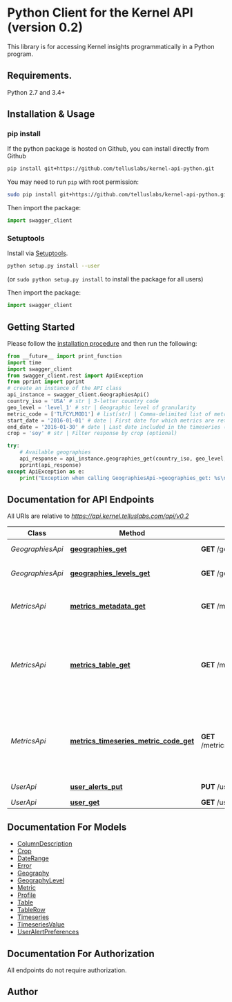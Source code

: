 # Python Client for the Kernel API (version 0.2)
This library is for accessing Kernel insights programmatically in a Python program.

## Requirements.

Python 2.7 and 3.4+

## Installation & Usage

### pip install

If the python package is hosted on Github, you can install directly from Github

```sh
pip install git+https://github.com/telluslabs/kernel-api-python.git
```

You may need to run `pip` with root permission:

```sh
sudo pip install git+https://github.com/telluslabs/kernel-api-python.git
```

Then import the package:

```python
import swagger_client
```

### Setuptools

Install via [Setuptools](http://pypi.python.org/pypi/setuptools).

```sh
python setup.py install --user
```

(or `sudo python setup.py install` to install the package for all users)

Then import the package:

```python
import swagger_client
```

## Getting Started

Please follow the [installation procedure](#installation--usage) and then run the following:

```python
from __future__ import print_function
import time
import swagger_client
from swagger_client.rest import ApiException
from pprint import pprint
# create an instance of the API class
api_instance = swagger_client.GeographiesApi()
country_iso = 'USA' # str | 3-letter country code
geo_level = 'level_1' # str | Geographic level of granularity
metric_code = ['TLFCYLMOD1'] # list[str] | Comma-delimited list of metric codes
start_date = '2016-01-01' # date | First date for which metrics are returned
end_date = '2016-01-30' # date | Last date included in the timeseries (optional)
crop = 'soy' # str | Filter response by crop (optional)

try:
    # Available geographies
    api_response = api_instance.geographies_get(country_iso, geo_level, metric_code, start_date, end_date=end_date, crop=crop)
    pprint(api_response)
except ApiException as e:
    print("Exception when calling GeographiesApi->geographies_get: %s\n" % e)
```

## Documentation for API Endpoints

All URIs are relative to *https://api.kernel.telluslabs.com/api/v0.2*

Class | Method | HTTP request | Description
------------ | ------------- | ------------- | -------------
*GeographiesApi* | [**geographies_get**](docs/GeographiesApi.md#geographies_get) | **GET** /geographies | Available geographies
*GeographiesApi* | [**geographies_levels_get**](docs/GeographiesApi.md#geographies_levels_get) | **GET** /geographies/levels | Available geography levels
*MetricsApi* | [**metrics_metadata_get**](docs/MetricsApi.md#metrics_metadata_get) | **GET** /metrics/metadata | All available metric names and descriptions
*MetricsApi* | [**metrics_table_get**](docs/MetricsApi.md#metrics_table_get) | **GET** /metrics/table | Get values for a metric (or group of metrics) for a specific geography, crop, and date (or date range).
*MetricsApi* | [**metrics_timeseries_metric_code_get**](docs/MetricsApi.md#metrics_timeseries_metric_code_get) | **GET** /metrics/timeseries/{metric_code} | Get values for a metric for a specific geography and a specified time period.
*UserApi* | [**user_alerts_put**](docs/UserApi.md#user_alerts_put) | **PUT** /user/alerts | Update alert preferences
*UserApi* | [**user_get**](docs/UserApi.md#user_get) | **GET** /user | User Profile


## Documentation For Models

 - [ColumnDescription](docs/ColumnDescription.md)
 - [Crop](docs/Crop.md)
 - [DateRange](docs/DateRange.md)
 - [Error](docs/Error.md)
 - [Geography](docs/Geography.md)
 - [GeographyLevel](docs/GeographyLevel.md)
 - [Metric](docs/Metric.md)
 - [Profile](docs/Profile.md)
 - [Table](docs/Table.md)
 - [TableRow](docs/TableRow.md)
 - [Timeseries](docs/Timeseries.md)
 - [TimeseriesValue](docs/TimeseriesValue.md)
 - [UserAlertPreferences](docs/UserAlertPreferences.md)


## Documentation For Authorization

 All endpoints do not require authorization.


## Author
